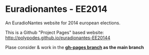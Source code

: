 # Euradionantes - EE2014

An EuradioNantes website for 2014 european elections.

This is a Github "Project Pages" based website: http://polypodes.github.io/euradionantes-EE20144

Plase consider & work in the __[gh-pages branch](https://github.com/polypodes/euradionantes-EE2014/tree/gh-pages) as the main branch__

